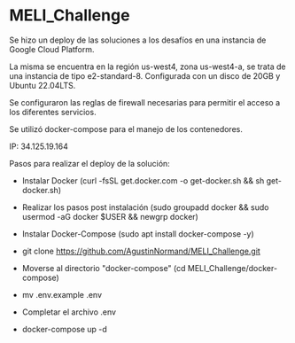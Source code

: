 # MELI_Challenge

Se hizo un deploy de las soluciones a los desafíos en una instancia de Google Cloud Platform.

La misma se encuentra en la región us-west4, zona us-west4-a, se trata de una instancia de tipo e2-standard-8.
Configurada con un disco de 20GB y Ubuntu 22.04LTS.

Se configuraron las reglas de firewall necesarias para permitir el acceso a los diferentes servicios.

Se utilizó docker-compose para el manejo de los contenedores.

IP: 34.125.19.164


Pasos para realizar el deploy de la solución:

* Instalar Docker (curl -fsSL get.docker.com -o get-docker.sh && sh get-docker.sh)

* Realizar los pasos post instalación (sudo groupadd docker && sudo usermod -aG docker $USER && newgrp docker)

* Instalar Docker-Compose (sudo apt install docker-compose -y)

* git clone https://github.com/AgustinNormand/MELI_Challenge.git

* Moverse al directorio "docker-compose" (cd MELI_Challenge/docker-compose)

* mv .env.example .env

* Completar el archivo .env

* docker-compose up -d


